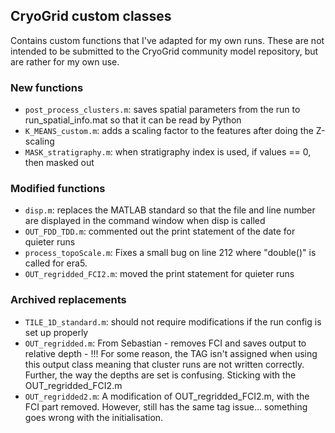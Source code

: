 ## CryoGrid custom classes

Contains custom functions that I've adapted for my own runs. These are not intended to be submitted to the CryoGrid community model repository, but are rather for my own use. 

### New functions
- `post_process_clusters.m`: saves spatial parameters from the run to run_spatial_info.mat so that it can be read by Python
- `K_MEANS_custom.m`: adds a scaling factor to the features after doing the Z-scaling
- `MASK_stratigraphy.m`: when stratigraphy index is used, if values == 0, then masked out


### Modified functions
- `disp.m`: replaces the MATLAB standard so that the file and line number are displayed in the command window when disp is called
- `OUT_FDD_TDD.m`: commented out the print statement of the date for quieter runs
- `process_topoScale.m`: Fixes a small bug on line 212 where "double()" is called for era5.
- `OUT_regridded_FCI2.m`: moved the print statement for quieter runs


### Archived replacements
- `TILE_1D_standard.m`: should not require modifications if the run config is set up properly
- `OUT_regridded.m`: From Sebastian - removes FCI and saves output to relative depth - !!! For some reason, the TAG isn't assigned when using this output class meaning that cluster runs are not written correctly. Further, the way the depths are set is confusing. Sticking with the OUT_regridded_FCI2.m
- `OUT_regridded2.m`: A modification of OUT_regridded_FCI2.m, with the FCI part removed. However, still has the same tag issue... something goes wrong with the initialisation. 